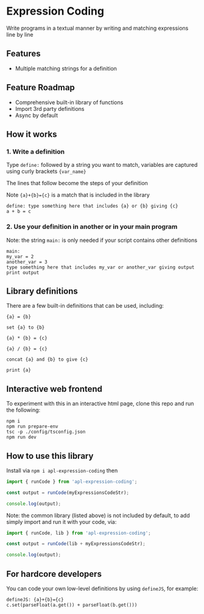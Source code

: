 # Expression Coding
Write programs in a textual manner by writing and matching expressions line by line

## Features
- Multiple matching strings for a definition

## Feature Roadmap
- Comprehensive built-in library of functions
- Import 3rd party definitions
- Async by default

## How it works

### 1. Write a definition

Type `define:` followed by a string you want to match, variables are captured using curly brackets `{var_name}`

The lines that follow become the steps of your definition

Note `{a}+{b}={c}` is a match that is included in the library

```
define: type something here that includes {a} or {b} giving {c}
a + b = c
```

### 2. Use your definition in another or in your main program

Note: the string `main:` is only needed if your script contains other definitions

```
main:
my_var = 2
another_var = 3
type something here that includes my_var or another_var giving output
print output
```

## Library definitions
There are a few built-in definitions that can be used, including:

```
{a} = {b}
```
```
set {a} to {b}
```
```
{a} * {b} = {c}
```
```
{a} / {b} = {c}
```
```
concat {a} and {b} to give {c}
```
```
print {a}
```

## Interactive web frontend

To experiment with this in an interactive html page, clone this repo and run the following:

```
npm i
npm run prepare-env
tsc -p ./config/tsconfig.json
npm run dev
```

## How to use this library

Install via `npm i apl-expression-coding` then

```javascript
import { runCode } from 'apl-expression-coding';

const output = runCode(myExpressionsCodeStr);

console.log(output);
```

Note: the common library (listed above) is not included by default, to add simply import and run it with your code, via:

```javascript
import { runCode, lib } from 'apl-expression-coding';

const output = runCode(lib + myExpressionsCodeStr);

console.log(output);
```

## For hardcore developers

You can code your own low-level definitions by using `defineJS`, for example:

```
defineJS: {a}+{b}={c}
c.set(parseFloat(a.get()) + parseFloat(b.get()))
```
